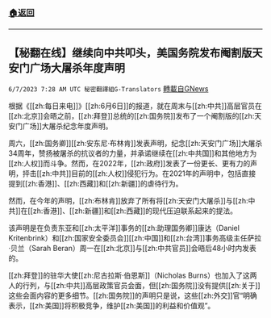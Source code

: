###  [:house:返回](README.md)
---


## 【秘翻在线】继续向中共叩头，美国务院发布阉割版天安门广场大屠杀年度声明
`6/7/2023 7:28 AM UTC 秘密翻譯組G-Translators` [轉載自GNews](https://gnews.org/articles/1364513)

根据《[[zh:每日来电]]》[[zh:6月6日]]的报道，就在周末与[[zh:中共]]高层官员在[[zh:北京]]会晤之前，[[zh:拜登]]总统的[[zh:国务院]]发布了一个阉割版的[[zh:天安门广场]]大屠杀纪念年度声明。

周六，[[zh:国务卿]][[zh:安东尼·布林肯]]发表声明，纪念[[zh:天安门广场]]大屠杀34周年，赞扬被屠杀的抗议者的力量，并承诺继续在[[zh:中共国]]和其他地方为[[zh:人权]]而斗争。然而，在2022年，[[zh:政府]]发表了一份更长、更有力的声明，抨击[[zh:中共]]目前的[[zh:人权]]侵犯行为。在2021年的声明中，包括直接提到[[zh:香港]]、[[zh:西藏]]和[[zh:新疆]]的虐待行为。

然而，在今年的声明，[[zh:布林肯]]放弃了所有将[[zh:天安门大屠杀]]与[[zh:中共]]在[[zh:香港]]、[[zh:新疆]]和[[zh:西藏]]的现代压迫联系起来的提法。

该声明是在负责东亚和[[zh:太平洋]]事务的[[zh:助理国务卿]]康达（Daniel Kritenbrink）和[[zh:国家安全委员会]][[zh:中国]]和[[zh:台湾]]事务高级主任萨拉·贝兰（Sarah Beran）周一在[[zh:北京]]与[[zh:中共官员]]会晤后48小时内发表的。

[[zh:拜登]]的驻华大使[[zh:尼古拉斯·伯恩斯]]（Nicholas Burns）也加入了这两人的行列，与[[zh:中共]]高层政策官员会面，但[[zh:国务院]]没有提供[[zh:关于]]这些会面内容的更多细节。[[zh:国务院]]的声明只是说，这些[[zh:外交]]官“明确表示，[[zh:美国]]将积极竞争，维护[[zh:美国]]的利益和价值观”。
